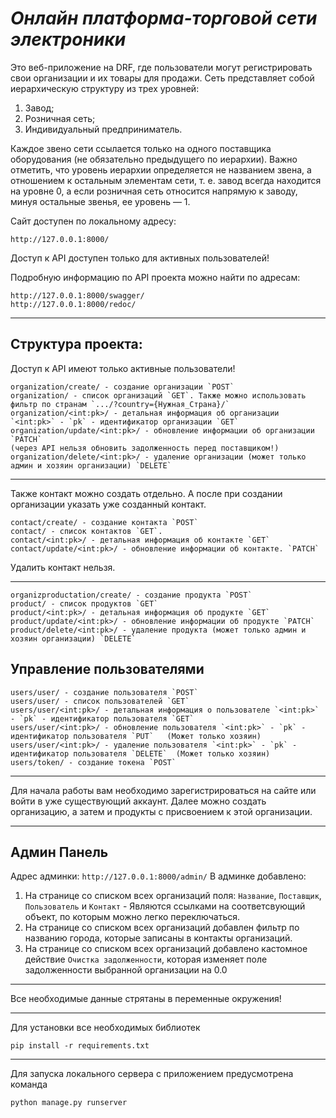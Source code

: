 ***Онлайн платформа-торговой сети электроники***
===

Это веб-приложение на DRF, где пользователи могут регистрировать свои организации и их товары для продажи.
Сеть представляет собой иерархическую структуру из трех уровней:

1. Завод;
2. Розничная сеть;
3. Индивидуальный предприниматель.

Каждое звено сети ссылается только на одного поставщика оборудования (не обязательно предыдущего по иерархии). Важно
отметить, что уровень иерархии определяется не названием звена, а отношением к остальным элементам сети, т. е. завод
всегда находится на уровне 0, а если розничная сеть относится напрямую к заводу, минуя остальные звенья, ее уровень — 1.


Сайт доступен по локальному адресу:

`http://127.0.0.1:8000/`

Доступ к API доступен только для активных пользователей!

Подробную информацию по API проекта можно найти по адресам:
```
http://127.0.0.1:8000/swagger/
http://127.0.0.1:8000/redoc/
```

---
**Структура проекта:**
-
Доступ к API имеют только активные пользователи!
```
organization/create/ - создание организации `POST`
organization/ - список организаций `GET`. Также можно использовать фильтр по странам `.../?country={Нужная_Страна}/` 
organization/<int:pk>/ - детальная информация об организации `<int:pk>` - `pk` - идентификатор организации `GET`
organization/update/<int:pk>/ - обновление информации об организации `PATCH`
(через API нельзя обновить задолженность перед поставщиком!)
organization/delete/<int:pk>/ - удаление организации (может только админ и хозяин организации) `DELETE`
```
------------------
Также контакт можно создать отдельно. А после при создании организации указать уже созданный контакт.
```
contact/create/ - создание контакта `POST`
contact/ - список контактов `GET`.
contact/<int:pk>/ - детальная информация об контакте `GET`
contact/update/<int:pk>/ - обновление информации об контакте. `PATCH`
```
Удалить контакт нельзя.

-----------------
```
organizproductation/create/ - создание продукта `POST`
product/ - список продуктов `GET`
product/<int:pk>/ - детальная информация об продукте `GET`
product/update/<int:pk>/ - обновление информации об продукте `PATCH`
product/delete/<int:pk>/ - удаление продукта (может только админ и хозяин организации) `DELETE`
```

**Управление пользователями**
-
```
users/user/ - создание пользователя `POST`
users/user/ - список пользователей `GET`
users/user/<int:pk>/ - детальная информация о пользователе `<int:pk>` - `pk` - идентификатор пользователя `GET`
users/user/<int:pk>/ - обновление пользователя `<int:pk>` - `pk` - идентификатор пользователя `PUT`   (Может только хозяин)
users/user/<int:pk>/ - удаление пользователя `<int:pk>` - `pk` - идентификатор пользователя `DELETE`  (Может только хозяин)
users/token/ - создание токена `POST`
```
-------------------------
Для начала работы вам необходимо зарегистрироваться на сайте или войти в уже существующий аккаунт.
Далее можно создать организацию, а затем и продукты с присвоением к этой организации.


------------------
 Админ Панель
-
Адрес админки:
`
http://127.0.0.1:8000/admin/
`
В админке добавлено:
1. На странице со списком всех организаций поля: `Название`, `Поставщик`,  `Пользователь` и `Контакт` - Являются ссылками на соответсвующий объект, по которым можно легко переключаться.
2. На странице со списком всех организаций добавлен фильтр по названию города, которые записаны в контакты организаций.
3. На странице со списком всех организаций добавлено кастомное действие `Очистка задолженности`, которая изменяет поле задолженности выбранной организации на 0.0

--------------
Все необходимые данные стрятаны в переменные окружения!

---
Для установки все необходимых библиотек 
```
pip install -r requirements.txt
```
---
Для запуска локального сервера с приложением предусмотрена команда

````
python manage.py runserver
````